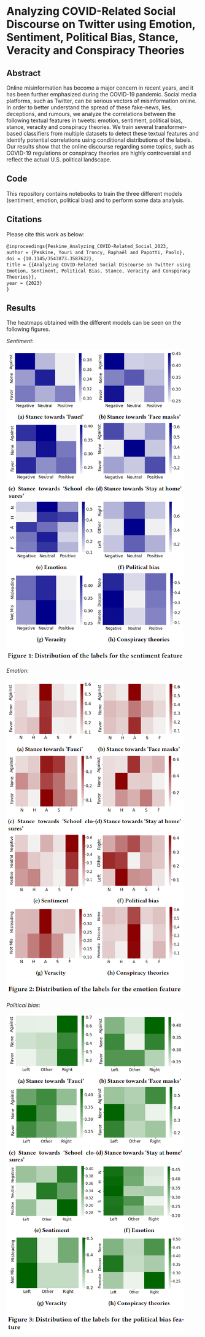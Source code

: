 # Analyzing COVID-Related Social Discourse on Twitter using Emotion, Sentiment, Political Bias, Stance, Veracity and Conspiracy Theories

## Abstract
Online misinformation has become a major concern in recent years, and it has been further emphasized during the COVID-19 pandemic. Social media platforms, such as Twitter, can be serious vectors of misinformation online. In order to better understand the spread of these fake-news, lies, deceptions, and rumours, we analyze the correlations between the following textual features in tweets: emotion, sentiment, political bias, stance, veracity and conspiracy theories. We train several transformer-based classifiers from multiple datasets to detect these textual features and identify potential correlations using conditional distributions of the labels. Our results show that the online discourse regarding some topics, such as COVID-19 regulations or conspiracy theories are highly controversial and reflect the actual U.S. political landscape.

## Code
This repository contains notebooks to train the three different models (sentiment, emotion, political bias) and to perform some data analysis. 

## Citations
Please cite this work as below:

```
@inproceedings{Peskine_Analyzing_COVID-Related_Social_2023,
author = {Peskine, Youri and Troncy, Raphaël and Papotti, Paolo},
doi = {10.1145/3543873.3587622},
title = {{Analyzing COVID-Related Social Discourse on Twitter using Emotion, Sentiment, Political Bias, Stance, Veracity and Conspiracy Theories}},
year = {2023}
}
```


## Results
The heatmaps obtained with the different models can be seen on the following figures.

*Sentiment*:

![plot](./figures/sentiment.png)

*Emotion*:

![plot](./figures/emotion.png)

*Political bias*:

![plot](./figures/political_bias.png)
